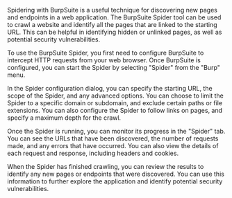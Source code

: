 Spidering with BurpSuite is a useful technique for discovering new pages and endpoints in a web application. The BurpSuite Spider tool can be used to crawl a website and identify all the pages that are linked to the starting URL. This can be helpful in identifying hidden or unlinked pages, as well as potential security vulnerabilities.

To use the BurpSuite Spider, you first need to configure BurpSuite to intercept HTTP requests from your web browser. Once BurpSuite is configured, you can start the Spider by selecting "Spider" from the "Burp" menu.

In the Spider configuration dialog, you can specify the starting URL, the scope of the Spider, and any advanced options. You can choose to limit the Spider to a specific domain or subdomain, and exclude certain paths or file extensions. You can also configure the Spider to follow links on pages, and specify a maximum depth for the crawl.

Once the Spider is running, you can monitor its progress in the "Spider" tab. You can see the URLs that have been discovered, the number of requests made, and any errors that have occurred. You can also view the details of each request and response, including headers and cookies.

When the Spider has finished crawling, you can review the results to identify any new pages or endpoints that were discovered. You can use this information to further explore the application and identify potential security vulnerabilities.